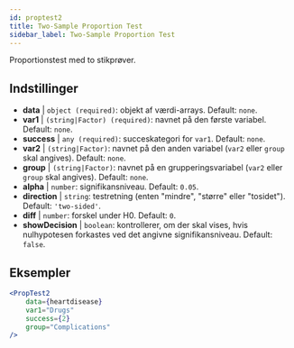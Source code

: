 ```yaml
---
id: proptest2
title: Two-Sample Proportion Test
sidebar_label: Two-Sample Proportion Test
---
```


Proportionstest med to stikprøver.

## Indstillinger

* __data__ | `object (required)`: objekt af værdi-arrays. Default: `none`.
* __var1__ | `(string|Factor) (required)`: navnet på den første variabel. Default: `none`.
* __success__ | `any (required)`: succeskategori for `var1`. Default: `none`.
* __var2__ | `(string|Factor)`: navnet på den anden variabel (`var2` eller `group` skal angives). Default: `none`.
* __group__ | `(string|Factor)`: navnet på en grupperingsvariabel (`var2` eller `group` skal angives). Default: `none`.
* __alpha__ | `number`: signifikansniveau. Default: `0.05`.
* __direction__ | `string`: testretning (enten "mindre", "større" eller "tosidet"). Default: `'two-sided'`.
* __diff__ | `number`: forskel under H0. Default: `0`.
* __showDecision__ | `boolean`: kontrollerer, om der skal vises, hvis nulhypotesen forkastes ved det angivne signifikansniveau. Default: `false`.


## Eksempler

```jsx live
<PropTest2
    data={heartdisease} 
    var1="Drugs"
    success={2}
    group="Complications"
/>
```
